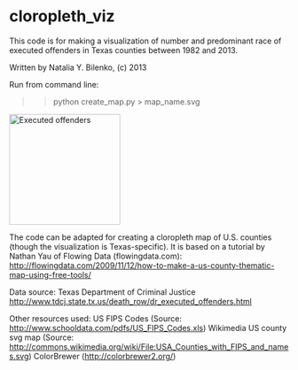 cloropleth_viz
==============

This code is for making a visualization of number and predominant race of executed offenders in Texas counties between 1982 and 2013. 

Written by Natalia Y. Bilenko, (c) 2013

Run from command line:

>> python create_map.py > map_name.svg

<img src="https://raw.github.com/nbilenko/cloropleth_viz/master/executed_offenders_TX.png" alt="Executed offenders" width="200">

The code can be adapted for creating a cloropleth map of U.S. counties (though the visualization is Texas-specific).
It is based on a tutorial by Nathan Yau of Flowing Data (flowingdata.com):
http://flowingdata.com/2009/11/12/how-to-make-a-us-county-thematic-map-using-free-tools/

Data source:
Texas Department of Criminal Justice
http://www.tdcj.state.tx.us/death_row/dr_executed_offenders.html

Other resources used:
US FIPS Codes (Source: http://www.schooldata.com/pdfs/US_FIPS_Codes.xls)
Wikimedia US county svg map (Source: http://commons.wikimedia.org/wiki/File:USA_Counties_with_FIPS_and_names.svg)
ColorBrewer (http://colorbrewer2.org/)